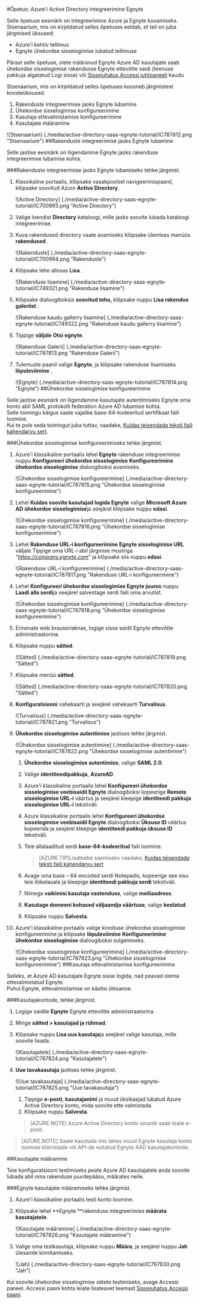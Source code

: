 <properties 
    pageTitle="Õpetus: Azure'i Active Directory integreerimine Egnyte | Microsoft Azure'i" 
    description="Saate teada, kuidas lubada ühekordse sisselogimise, automatiseeritud ettevalmistamise ja muud Azure Active Directory Egnyte abil!" 
    services="active-directory" 
    authors="jeevansd"  
    documentationCenter="na" 
    manager="femila"/>
<tags 
    ms.service="active-directory" 
    ms.devlang="na" 
    ms.topic="article" 
    ms.tgt_pltfrm="na" 
    ms.workload="identity" 
    ms.date="09/29/2016" 
    ms.author="jeedes" />

#<a name="tutorial-azure-active-directory-integration-with-egnyte"></a>Õpetus: Azure'i Active Directory integreerimine Egnyte
  
Selle õpetuse eesmärk on integreerimine Azure ja Egnyte kuvamiseks.  
Stsenaarium, mis on kirjeldatud selles õpetuses eeldab, et teil on juba järgmised üksused:

-   Azure'i kehtiv tellimus
-   Egnyte ühekordse sisselogimise lubatud tellimuse
  
Pärast selle õpetuse, olete määranud Egnyte Azure AD kasutajate saab ühekordse sisselogimise rakendusse Egnyte ettevõtte saidi (teenuse pakkuja algatatud Logi sisse) või [Sissejuhatus Accessi juhtpaneeli](active-directory-saas-access-panel-introduction.md) kaudu
  
Stsenaarium, mis on kirjeldatud selles õpetuses koosneb järgmistest koosteüksused.

1.  Rakenduste integreerimise jaoks Egnyte lubamine
2.  Ühekordse sisselogimise konfigureerimine
3.  Kasutaja ettevalmistamise konfigureerimine
4.  Kasutajate määramine

![Stsenaarium] (./media/active-directory-saas-egnyte-tutorial/IC787812.png "Stsenaarium")
##<a name="enabling-the-application-integration-for-egnyte"></a>Rakenduste integreerimise jaoks Egnyte lubamine
  
Selle jaotise eesmärk on liigendamine Egnyte jaoks rakenduse integreerimise lubamise kohta.

###<a name="to-enable-the-application-integration-for-egnyte-perform-the-following-steps"></a>Rakenduste integreerimise jaoks Egnyte lubamiseks tehke järgmist.

1.  Klassikaline portaalis, klõpsake vasakpoolsel navigeerimispaanil, klõpsake soovitud Azure **Active Directory**.

    ![Active Directory] (./media/active-directory-saas-egnyte-tutorial/IC700993.png "Active Directory")

2.  Valige loendist **Directory** kataloogi, mille jaoks soovite lubada kataloogi integreerimise.

3.  Kuva rakendused directory vaate avamiseks klõpsake ülemises menüüs **rakendused** .

    ![Rakenduste] (./media/active-directory-saas-egnyte-tutorial/IC700994.png "Rakenduste")

4.  Klõpsake lehe allosas **Lisa** .

    ![Rakenduse lisamine] (./media/active-directory-saas-egnyte-tutorial/IC749321.png "Rakenduse lisamine")

5.  Klõpsake dialoogiboksis **soovitud teha,** klõpsake nuppu **Lisa rakendus galeriist**.

    ![Rakenduse kaudu gallerry lisamine] (./media/active-directory-saas-egnyte-tutorial/IC749322.png "Rakenduse kaudu gallerry lisamine")

6.  Tippige **väljale Otsi** **egnyte**.

    ![Rakenduse Galerii] (./media/active-directory-saas-egnyte-tutorial/IC787813.png "Rakenduse Galerii")

7.  Tulemuste paanil valige **Egnyte**, ja klõpsake rakenduse lisamiseks **lõpuleviimine** .

    ![Egnyte] (./media/active-directory-saas-egnyte-tutorial/IC787814.png "Egnyte")
##<a name="configuring-single-sign-on"></a>Ühekordse sisselogimise konfigureerimine
  
Selle jaotise eesmärk on liigendamine kasutajate autentimiseks Egnyte oma konto abil SAML protokolli federation Azure AD lubamise kohta.  
Selle toimingu käigus saate vajalike base-64-kodeeritud sertifikaat faili loomine.  
Kui te pole seda toimingut juba tuttav, vaadake, [Kuidas teisendada teksti faili kahendarvu sert](http://youtu.be/PlgrzUZ-Y1o).

###<a name="to-configure-single-sign-on-perform-the-following-steps"></a>Ühekordse sisselogimise konfigureerimiseks tehke järgmist.

1.  Azure'i klassikaline portaalis lehel **Egnyte** rakenduse integreerimise nuppu **Konfigureeri ühekordse sisselogimise** **Konfigureerimine ühekordse sisselogimise** dialoogiboksi avamiseks.

    ![Ühekordse sisselogimise konfigureerimine] (./media/active-directory-saas-egnyte-tutorial/IC787815.png "Ühekordse sisselogimise konfigureerimine")

2.  Lehel **Kuidas soovite kasutajad logida Egnyte** valige **Microsoft Azure AD ühekordse sisselogimise**ja seejärel klõpsake nuppu **edasi**.

    ![Ühekordse sisselogimise konfigureerimine] (./media/active-directory-saas-egnyte-tutorial/IC787816.png "Ühekordse sisselogimise konfigureerimine")

3.  Lehel **Rakenduse URL-i konfigureerimine** **Egnyte sisselogimise URL** väljale Tippige oma URL-i abil järgmise mustriga "*https://company.egnyte.com*" ja klõpsake siis nuppu **edasi**.

    ![Rakenduse URL-i konfigureerimine] (./media/active-directory-saas-egnyte-tutorial/IC787817.png "Rakenduse URL-i konfigureerimine")

4.  Lehel **Konfigureeri ühekordse sisselogimise Egnyte juures** nuppu **Laadi alla serdi**ja seejärel salvestage serdi faili oma arvutist.

    ![Ühekordse sisselogimise konfigureerimine] (./media/active-directory-saas-egnyte-tutorial/IC787818.png "Ühekordse sisselogimise konfigureerimine")

5.  Erinevate web brauseriaknas, logige sisse saidil Egnyte ettevõtte administraatorina.

6.  Klõpsake nuppu **sätted**.

    ![Sätted] (./media/active-directory-saas-egnyte-tutorial/IC787819.png "Sätted")

7.  Klõpsake menüü **sätted**.

    ![Sätted] (./media/active-directory-saas-egnyte-tutorial/IC787820.png "Sätted")

8.  **Konfiguratsiooni** vahekaarti ja seejärel vahekaarti **Turvalisus**.

    ![Turvalisus] (./media/active-directory-saas-egnyte-tutorial/IC787821.png "Turvalisus")

9.  **Ühekordse sisselogimise autentimise** jaotises tehke järgmist.

    ![Ühekordse sisselogimise autentimine] (./media/active-directory-saas-egnyte-tutorial/IC787822.png "Ühekordse sisselogimise autentimine")

    1.  **Ühekordse sisselogimise autentimise**, valige **SAML 2.0**.
    2.  Valige **identiteedipakkuja**, **AzureAD**.
    3.  Azure'i klassikaline portaalis lehel **Konfigureeri ühekordse sisselogimise veebisaidil Egnyte** dialoogiboksi kopeerige **Remote sisselogimise URL-i** väärtus ja seejärel kleepige **identiteedi pakkuja sisselogimise URL-i** tekstiväli.
    4.  Azure klassikaline portaalis lehel **Konfigureeri ühekordse sisselogimise veebisaidil Egnyte** dialoogiboksi **Üksuse ID** väärtus kopeerida ja seejärel kleepige **identiteedi pakkuja üksuse ID** tekstiväli.
    5.  Teie allalaaditud serdi **base-64-kodeeritud** faili loomine.  

        >[AZURE.TIP]Lisateabe saamiseks vaadake, [Kuidas teisendada teksti faili kahendarvu sert](http://youtu.be/PlgrzUZ-Y1o)

    6.  Avage oma base – 64 encoded serdi Notepadis, kopeerige see sisu teie lõikelauale ja kleepige **identiteedi pakkuja serdi** tekstiväli.
    7.  Nimega **vaikimisi kasutaja vastenduse**, valige **meiliaadress**.
    8.  **Kasutage domeeni kohased väljaandja väärtuse**, valige **keelatud**.
    9.  Klõpsake nuppu **Salvesta**.

10. Azure'i klassikaline portaalis valige kinnituse ühekordse sisselogimise konfigureerimine ja klõpsake **lõpuleviimine** **Konfigureerimine ühekordse sisselogimise** dialoogiboksi sulgemiseks.

    ![Ühekordse sisselogimise konfigureerimine] (./media/active-directory-saas-egnyte-tutorial/IC787823.png "Ühekordse sisselogimise konfigureerimine")
##<a name="configuring-user-provisioning"></a>Kasutaja ettevalmistamise konfigureerimine
  
Selleks, et Azure AD kasutajate Egnyte sisse logida, nad peavad olema ettevalmistatud Egnyte.  
Puhul Egnyte, ettevalmistamise on käsitsi ülesanne.

###<a name="to-provision-a-user-accounts-perform-the-following-steps"></a>Kasutajakontode, tehke järgmist.

1.  Logige saidile **Egnyte** Egnyte ettevõtte administraatorina.

2.  Minge **sätted \> kasutajad ja rühmad**.

3.  Klõpsake nuppu **Lisa uus kasutaja**ja seejärel valige kasutaja, mille soovite lisada.

    ![Kasutajatele] (./media/active-directory-saas-egnyte-tutorial/IC787824.png "Kasutajatele")

4.  **Uue tavakasutaja** jaotises tehke järgmist.

    ![Uue tavakasutaja] (./media/active-directory-saas-egnyte-tutorial/IC787825.png "Uue tavakasutaja")

    1.  Tippige **e-posti**, **kasutajanimi** ja muud üksikasjad lubatud Azure Active Directory konto, mida soovite ette valmistada.
    2.  Klõpsake nuppu **Salvesta**.

    >[AZURE.NOTE] Azure Active Directory konto omanik saab teate e-posti.

>[AZURE.NOTE] Saate kasutada mis tahes muud Egnyte kasutaja konto loomise tööriistade või API-de esitatud Egnyte AAD kasutajakontode.

##<a name="assigning-users"></a>Kasutajate määramine
  
Teie konfiguratsiooni testimiseks peate Azure AD kasutajatele anda soovite lubada abil oma rakenduse juurdepääsu, määrates neile.

###<a name="to-assign-users-to-egnyte-perform-the-following-steps"></a>Egnyte kasutajate määramiseks tehke järgmist.

1.  Azure'i klassikaline portaalis testi konto loomine.

2.  Klõpsake lehel **Egnyte **rakenduse integreerimise **määrata kasutajatele**.

    ![Kasutajate määramine] (./media/active-directory-saas-egnyte-tutorial/IC787826.png "Kasutajate määramine")

3.  Valige oma testkasutaja, klõpsake nuppu **Määra**, ja seejärel nuppu **Jah** ülesande kinnitamiseks.

    ![Jah] (./media/active-directory-saas-egnyte-tutorial/IC767830.png "Jah")
  
Kui soovite ühekordse sisselogimise sätete testimiseks, avage Accessi paneel. Accessi paani kohta leiate lisateavet teemast [Sissejuhatus Accessi paani](active-directory-saas-access-panel-introduction.md).